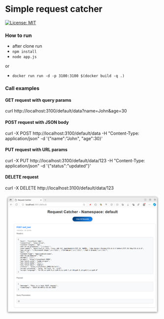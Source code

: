 # Simple request catcher

[![License: MIT](https://img.shields.io/badge/License-MIT-yellow.svg)](https://opensource.org/licenses/MIT)

### How to run

* after clone run
* `npm install`
* `node app.js`

or
* `docker run run -d -p 3100:3100 $(docker build -q .)`

### Call examples

#### GET request with query params

curl http://localhost:3100/default/data?name=John&age=30

#### POST request with JSON body

curl -X POST http://localhost:3100/default/data -H "Content-Type: application/json" -d '{"name":"John", "age":30}'

#### PUT request with URL params

curl -X PUT http://localhost:3100/default/data/123 -H "Content-Type: application/json" -d '{"status":"updated"}'

#### DELETE request

curl -X DELETE http://localhost:3100/default/data/123


![image](doc/image1.png)


